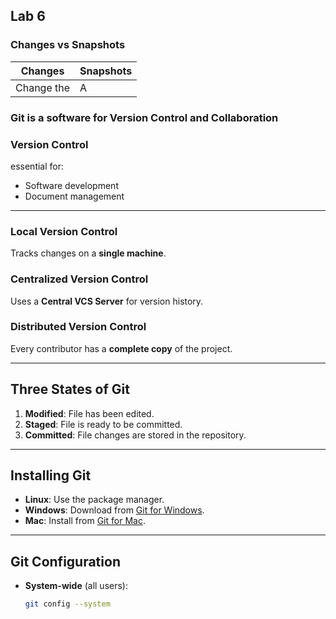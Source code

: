 ## Lab 6

### Changes vs Snapshots
| Changes | Snapshots|
| ----- | ----- |
| Change the | A |
### Git is a software for Version Control and Collaboration

### Version Control
essential for:
- Software development
- Document management
---
### Local Version Control
Tracks changes on a **single machine**.

### Centralized Version Control
Uses a **Central VCS Server** for version history.

### Distributed Version Control
Every contributor has a **complete copy** of the project.

---
## Three States of Git
1. **Modified**: File has been edited.
2. **Staged**: File is ready to be committed.
3. **Committed**: File changes are stored in the repository.

---

## Installing Git

- **Linux**: Use the package manager.
- **Windows**: Download from [Git for Windows](https://git-scm.com/download/win).
- **Mac**: Install from [Git for Mac](https://git-scm.com/download/mac).

---

## Git Configuration

- **System-wide** (all users):
  ```bash
  git config --system
